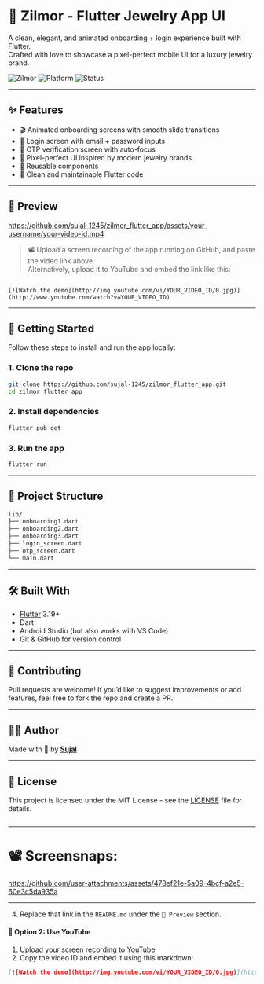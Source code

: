 # 💎 Zilmor - Flutter Jewelry App UI

A clean, elegant, and animated onboarding + login experience built with Flutter.  
Crafted with love to showcase a pixel-perfect mobile UI for a luxury jewelry brand.  

![Zilmor](https://img.shields.io/badge/Flutter-3.19-blue?style=flat&logo=flutter)
![Platform](https://img.shields.io/badge/Platform-Android%20%7C%20iOS-lightgrey)
![Status](https://img.shields.io/badge/Status-Working-green)

---

## ✨ Features

- 🎬 Animated onboarding screens with smooth slide transitions  
- 🔐 Login screen with email + password inputs  
- 🔢 OTP verification screen with auto-focus  
- 🎨 Pixel-perfect UI inspired by modern jewelry brands  
- 🔁 Reusable components  
- 💯 Clean and maintainable Flutter code  

---

## 📸 Preview

https://github.com/sujal-1245/zilmor_flutter_app/assets/your-username/your-video-id.mp4

> 📽️ Upload a screen recording of the app running on GitHub, and paste the video link above.  
> Alternatively, upload it to YouTube and embed the link like this:

```

[![Watch the demo](http://img.youtube.com/vi/YOUR_VIDEO_ID/0.jpg)](http://www.youtube.com/watch?v=YOUR_VIDEO_ID)

````

---

## 🚀 Getting Started

Follow these steps to install and run the app locally:

### 1. Clone the repo

```bash
git clone https://github.com/sujal-1245/zilmor_flutter_app.git
cd zilmor_flutter_app
````

### 2. Install dependencies

```bash
flutter pub get
```

### 3. Run the app

```bash
flutter run
```

---

## 📁 Project Structure

```bash
lib/
├── onboarding1.dart
├── onboarding2.dart
├── onboarding3.dart
├── login_screen.dart
├── otp_screen.dart
└── main.dart
```

---

## 🛠️ Built With

* [Flutter](https://flutter.dev/) 3.19+
* Dart
* Android Studio (but also works with VS Code)
* Git & GitHub for version control

---

## 🙌 Contributing

Pull requests are welcome! If you’d like to suggest improvements or add features, feel free to fork the repo and create a PR.

---

## 🧑‍🎨 Author

Made with 💖 by **[Sujal](https://github.com/sujal-1245)**

---

## 📃 License

This project is licensed under the MIT License - see the [LICENSE](LICENSE) file for details.

```

````
---
# 📽️ Screensnaps:


https://github.com/user-attachments/assets/478ef21e-5a09-4bcf-a2e5-60e3c5da935a


---

4. Replace that link in the `README.md` under the `📸 Preview` section.

#### 🔹 Option 2: Use YouTube
1. Upload your screen recording to YouTube
2. Copy the video ID and embed it using this markdown:

```markdown
[![Watch the demo](http://img.youtube.com/vi/YOUR_VIDEO_ID/0.jpg)](http://www.youtube.com/watch?v=YOUR_VIDEO_ID)
````

